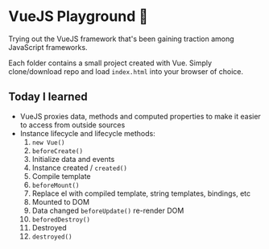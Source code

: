 # VueJS Playground 🐛

Trying out the VueJS framework that's been gaining traction among JavaScript frameworks.

Each folder contains a small project created with Vue. Simply clone/download repo and load `index.html` into your browser of choice.

## Today I learned
- VueJS proxies data, methods and computed properties to make it easier to access from outside sources
- Instance lifecycle and lifecycle methods:
  1. `new Vue()`
  2. `beforeCreate()`
  3. Initialize data and events
  4. Instance created / `created()`
  5. Compile template
  6. `beforeMount()`
  7. Replace el with compiled template, string templates, bindings, etc
  8. Mounted to DOM
  9. Data changed  `beforeUpdate()`  re-render DOM
  10. `beforedDestroy()`
  11. Destroyed
  12. `destroyed() `
